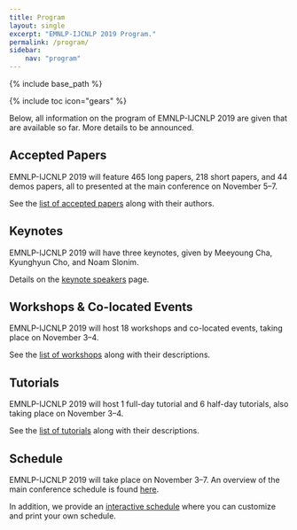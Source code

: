 ```yaml
---
title: Program
layout: single
excerpt: "EMNLP-IJCNLP 2019 Program."
permalink: /program/
sidebar:
    nav: "program"
---
```

{% include base_path %}

{% include toc icon="gears" %}

Below, all information on the program of EMNLP-IJCNLP 2019 are given that are available so far. More details to be announced.


## Accepted Papers

EMNLP-IJCNLP 2019 will feature 465 long papers, 218 short papers, and 44 demos papers, all to presented at the main conference on November 5&ndash;7. 

See the <a href="./accepted/">list of accepted papers</a> along with their authors. 


## Keynotes

EMNLP-IJCNLP 2019 will have three keynotes, given by Meeyoung Cha, Kyunghyun Cho, and Noam Slonim. 

Details on the [keynote speakers](./program/keynotes/) page.



## Workshops &amp; Co-located Events

EMNLP-IJCNLP 2019 will host 18 workshops and co-located events, taking place on November 3&ndash;4. 

See the <a href="./workshops/">list of workshops</a> along with their descriptions.


## Tutorials

EMNLP-IJCNLP 2019 will host 1 full-day tutorial and 6 half-day tutorials, also taking place on November 3&ndash;4. 

See the <a href="./tutorials/">list of tutorials</a> along with their descriptions.



## Schedule

EMNLP-IJCNLP 2019 will take place on November 3&ndash;7. An overview of the main conference schedule is found [here](./schedule/). 

In addition, we provide an [interactive schedule](./ischedule/) where you can customize and print your own schedule.